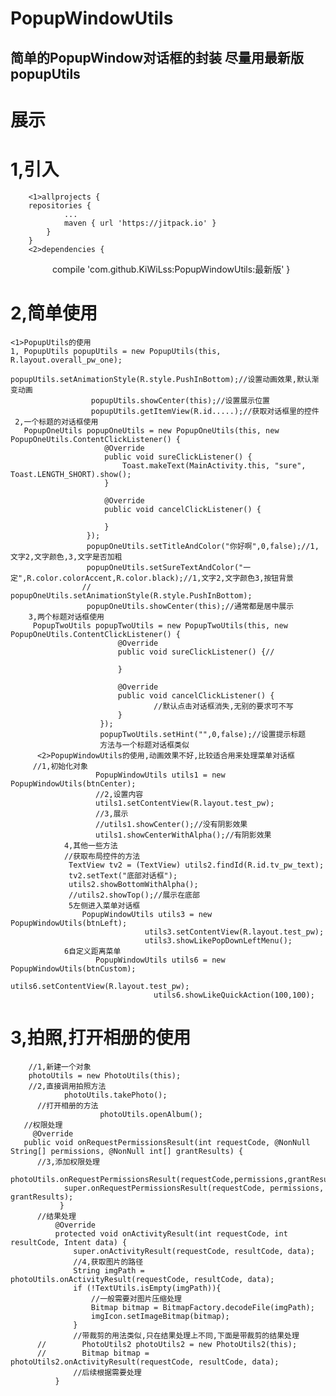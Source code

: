 # PopupWindowUtils
简单的PopupWindow对话框的封装
尽量用最新版popupUtils
------
#  展示





#  1,引入
        <1>allprojects {
        repositories {
       			...
       			maven { url 'https://jitpack.io' }
       		}
       	}
       	<2>dependencies {
           	        compile 'com.github.KiWiLss:PopupWindowUtils:最新版'
           	}
#  2,简单使用
    <1>PopupUtils的使用
    1, PopupUtils popupUtils = new PopupUtils(this, R.layout.overall_pw_one);
                      popupUtils.setAnimationStyle(R.style.PushInBottom);//设置动画效果,默认渐变动画
                      popupUtils.showCenter(this);//设置展示位置
                      popupUtils.getItemView(R.id.....);//获取对话框里的控件
     2,一个标题的对话框使用
       PopupOneUtils popupOneUtils = new PopupOneUtils(this, new PopupOneUtils.ContentClickListener() {
                         @Override
                         public void sureClickListener() {
                             Toast.makeText(MainActivity.this, "sure", Toast.LENGTH_SHORT).show();
                         }

                         @Override
                         public void cancelClickListener() {

                         }
                     });
                     popupOneUtils.setTitleAndColor("你好啊",0,false);//1,文字2,文字颜色,3,文字是否加粗
                     popupOneUtils.setSureTextAndColor("一定",R.color.colorAccent,R.color.black);//1,文字2,文字颜色3,按钮背景
                    // popupOneUtils.setAnimationStyle(R.style.PushInBottom);
                     popupOneUtils.showCenter(this);//通常都是居中展示
        3,两个标题对话框使用
         PopupTwoUtils popupTwoUtils = new PopupTwoUtils(this, new PopupOneUtils.ContentClickListener() {
                            @Override
                            public void sureClickListener() {//

                            }

                            @Override
                            public void cancelClickListener() {
                                    //默认点击对话框消失,无别的要求可不写
                            }
                        });
                        popupTwoUtils.setHint("",0,false);//设置提示标题
                        方法与一个标题对话框类似
          <2>PopupWindowUtils的使用,动画效果不好,比较适合用来处理菜单对话框
         //1,初始化对象
                       PopupWindowUtils utils1 = new PopupWindowUtils(btnCenter);
                       //2,设置内容
                       utils1.setContentView(R.layout.test_pw);
                       //3,展示
                       //utils1.showCenter();//没有阴影效果
                       utils1.showCenterWithAlpha();//有阴影效果
                4,其他一些方法
                //获取布局控件的方法
                 TextView tv2 = (TextView) utils2.findId(R.id.tv_pw_text);
                 tv2.setText("底部对话框");
                 utils2.showBottomWithAlpha();
                 //utils2.showTop();//展示在底部
                 5左侧进入菜单对话框
                    PopupWindowUtils utils3 = new PopupWindowUtils(btnLeft);
                                  utils3.setContentView(R.layout.test_pw);
                                  utils3.showLikePopDownLeftMenu();
                6自定义距离菜单
                       PopupWindowUtils utils6 = new PopupWindowUtils(btnCustom);
                                    utils6.setContentView(R.layout.test_pw);
                                    utils6.showLikeQuickAction(100,100);
#  3,拍照,打开相册的使用

        //1,新建一个对象
        photoUtils = new PhotoUtils(this);
        //2,直接调用拍照方法
                photoUtils.takePhoto();
          //打开相册的方法
                        photoUtils.openAlbum();
       //权限处理
         @Override
       public void onRequestPermissionsResult(int requestCode, @NonNull String[] permissions, @NonNull int[] grantResults) {
          //3,添加权限处理
               photoUtils.onRequestPermissionsResult(requestCode,permissions,grantResults);
                super.onRequestPermissionsResult(requestCode, permissions, grantResults);
               }
          //结果处理
              @Override
              protected void onActivityResult(int requestCode, int resultCode, Intent data) {
                  super.onActivityResult(requestCode, resultCode, data);
                  //4,获取图片的路径
                  String imgPath = photoUtils.onActivityResult(requestCode, resultCode, data);
                  if (!TextUtils.isEmpty(imgPath)){
                      //一般需要对图片压缩处理
                      Bitmap bitmap = BitmapFactory.decodeFile(imgPath);
                      imgIcon.setImageBitmap(bitmap);
                  }
                  //带裁剪的用法类似,只在结果处理上不同,下面是带裁剪的结果处理
          //        PhotoUtils2 photoUtils2 = new PhotoUtils2(this);
          //        Bitmap bitmap = photoUtils2.onActivityResult(requestCode, resultCode, data);
                  //后续根据需要处理
              }
